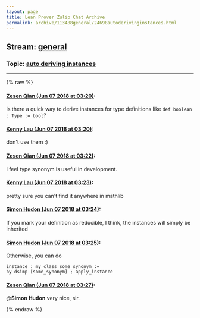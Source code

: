 ```yaml
---
layout: page
title: Lean Prover Zulip Chat Archive 
permalink: archive/113488general/24698autoderivinginstances.html
---
```


## Stream: [general](index.html)
### Topic: [auto deriving instances](24698autoderivinginstances.html)

---


{% raw %}
#### [ Zesen Qian (Jun 07 2018 at 03:20)](https://leanprover.zulipchat.com/#narrow/stream/113488-general/topic/auto%20deriving%20instances/near/127688095):
Is there a quick way to derive instances for type definitions like `def boolean : Type := bool`?

#### [ Kenny Lau (Jun 07 2018 at 03:20)](https://leanprover.zulipchat.com/#narrow/stream/113488-general/topic/auto%20deriving%20instances/near/127688100):
don't use them :)

#### [ Zesen Qian (Jun 07 2018 at 03:22)](https://leanprover.zulipchat.com/#narrow/stream/113488-general/topic/auto%20deriving%20instances/near/127688156):
I feel type synonym is useful in development.

#### [ Kenny Lau (Jun 07 2018 at 03:23)](https://leanprover.zulipchat.com/#narrow/stream/113488-general/topic/auto%20deriving%20instances/near/127688161):
pretty sure you can't find it anywhere in mathlib

#### [ Simon Hudon (Jun 07 2018 at 03:24)](https://leanprover.zulipchat.com/#narrow/stream/113488-general/topic/auto%20deriving%20instances/near/127688204):
If you mark your definition as reducible, I think, the instances will simply be inherited

#### [ Simon Hudon (Jun 07 2018 at 03:25)](https://leanprover.zulipchat.com/#narrow/stream/113488-general/topic/auto%20deriving%20instances/near/127688215):
Otherwise, you can do 

```lean
instance : my_class some_synonym :=
by dsimp [some_synonym] ; apply_instance
```

#### [ Zesen Qian (Jun 07 2018 at 03:27)](https://leanprover.zulipchat.com/#narrow/stream/113488-general/topic/auto%20deriving%20instances/near/127688285):
@**Simon Hudon** very nice, sir.


{% endraw %}
